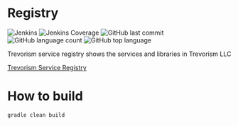 # Registry
![Jenkins](https://img.shields.io/jenkins/build/http/trevorism-build.eastus.cloudapp.azure.com/registry)
![Jenkins Coverage](https://img.shields.io/jenkins/coverage/jacoco/http/trevorism-build.eastus.cloudapp.azure.com/registry)
![GitHub last commit](https://img.shields.io/github/last-commit/trevorism/registry)
![GitHub language count](https://img.shields.io/github/languages/count/trevorism/registry)
![GitHub top language](https://img.shields.io/github/languages/top/trevorism/registry)

Trevorism service registry shows the services and libraries in Trevorism LLC

[Trevorism Service Registry](http://registry.datastore.trevorism.com/)


# How to build
`gradle clean build`

